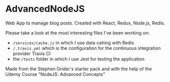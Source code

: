 # AdvancedNodeJS

Web App to manage blog posts. Created with React, Redux, Node.js, Redis.

Please take a look at the most interesting files I've been working on:

* ``` /services/cache.js ``` in which I use data cahing with Redis
* ``` /.travis.yml ``` which is the configuration for the continuous integration provider Travis CI
* the ``` /tests ``` folder in which I use Jest for testing the application

Made from the Stephen Grider's starter pack and with the help of the Udemy Course "NodeJS: Advanced Concepts"
